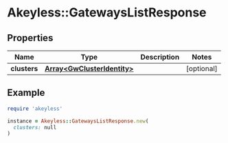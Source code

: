 # Akeyless::GatewaysListResponse

## Properties

| Name | Type | Description | Notes |
| ---- | ---- | ----------- | ----- |
| **clusters** | [**Array&lt;GwClusterIdentity&gt;**](GwClusterIdentity.md) |  | [optional] |

## Example

```ruby
require 'akeyless'

instance = Akeyless::GatewaysListResponse.new(
  clusters: null
)
```

